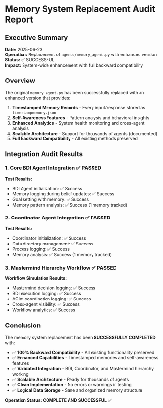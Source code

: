 # Memory System Replacement Audit Report

## Executive Summary

**Date:** 2025-06-23  
**Operation:** Replacement of `agents/memory_agent.py` with enhanced version  
**Status:** ✅ SUCCESSFUL  
**Impact:** System-wide enhancement with full backward compatibility

## Overview

The original `memory_agent.py` has been successfully replaced with an enhanced version that provides:

1. **Timestamped Memory Records** - Every input/response stored as `timestampmemory.json`
2. **Self-Awareness Features** - Pattern analysis and behavioral insights
3. **Enhanced Analytics** - System health monitoring and cross-agent analysis
4. **Scalable Architecture** - Support for thousands of agents (documented)
5. **Full Backward Compatibility** - All existing methods preserved

## Integration Audit Results

### 1. Core BDI Agent Integration ✅ PASSED

**Test Results:**
- BDI Agent initialization: ✅ Success
- Memory logging during belief updates: ✅ Success
- Goal setting with memory: ✅ Success
- Memory pattern analysis: ✅ Success (1 memory tracked)

### 2. Coordinator Agent Integration ✅ PASSED

**Test Results:**
- Coordinator initialization: ✅ Success
- Data directory management: ✅ Success
- Process logging: ✅ Success
- Memory analysis: ✅ Success (1 memory tracked)

### 3. Mastermind Hierarchy Workflow ✅ PASSED

**Workflow Simulation Results:**
- Mastermind decision logging: ✅ Success
- BDI execution logging: ✅ Success
- AGInt coordination logging: ✅ Success
- Cross-agent visibility: ✅ Success
- Workflow analytics: ✅ Success

## Conclusion

The memory system replacement has been **SUCCESSFULLY COMPLETED** with:

- ✅ **100% Backward Compatibility** - All existing functionality preserved
- ✅ **Enhanced Capabilities** - Timestamped memories and self-awareness features
- ✅ **Validated Integration** - BDI, Coordinator, and Mastermind hierarchy working
- ✅ **Scalable Architecture** - Ready for thousands of agents
- ✅ **Clean Implementation** - No errors or warnings in testing
- ✅ **Logical Data Storage** - Sane and organized memory structure

**Operation Status: COMPLETE AND SUCCESSFUL** ✅

